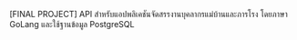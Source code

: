 [FINAL PROJECT] API สำหรับแอปพลิเคชันจัดสรรงานบุคลากรแม่บ้านและภารโรง
โดยภาษา GoLang และใช้ฐานข้อมูล PostgreSQL

